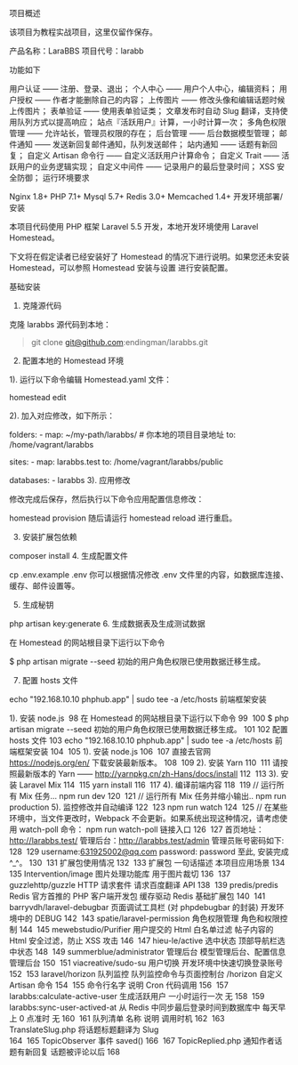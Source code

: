 项目概述


该项目为教程实战项目，这里仅留作保存。


产品名称：LaraBBS
项目代号：larabb



功能如下

用户认证 —— 注册、登录、退出；
个人中心 —— 用户个人中心，编辑资料；
用户授权 —— 作者才能删除自己的内容；
上传图片 —— 修改头像和编辑话题时候上传图片；
表单验证 —— 使用表单验证类；
文章发布时自动 Slug 翻译，支持使用队列方式以提高响应；
站点『活跃用户』计算，一小时计算一次；
多角色权限管理 —— 允许站长，管理员权限的存在；
后台管理 —— 后台数据模型管理；
邮件通知 —— 发送新回复邮件通知，队列发送邮件；
站内通知 —— 话题有新回复；
自定义 Artisan 命令行 —— 自定义活跃用户计算命令；
自定义 Trait —— 活跃用户的业务逻辑实现；
自定义中间件 —— 记录用户的最后登录时间；
XSS 安全防御；
运行环境要求

Nginx 1.8+
PHP 7.1+
Mysql 5.7+
Redis 3.0+
Memcached 1.4+
开发环境部署/安装

本项目代码使用 PHP 框架 Laravel 5.5 开发，本地开发环境使用 Laravel Homestead。

下文将在假定读者已经安装好了 Homestead 的情况下进行说明。如果您还未安装 Homestead，可以参照 Homestead 安装与设置 进行安装配置。

基础安装

1. 克隆源代码

克隆 larabbs 源代码到本地：

> git clone git@github.com:endingman/larabbs.git
2. 配置本地的 Homestead 环境

1). 运行以下命令编辑 Homestead.yaml 文件：

homestead edit


2). 加入对应修改，如下所示：

folders:
    - map: ~/my-path/larabbs/ # 你本地的项目目录地址
      to: /home/vagrant/larabbs

sites:
    - map: larabbs.test
      to: /home/vagrant/larabbs/public

databases:
    - larabbs
3). 应用修改

修改完成后保存，然后执行以下命令应用配置信息修改：

homestead provision
随后请运行 homestead reload 进行重启。

3. 安装扩展包依赖

composer install
4. 生成配置文件

cp .env.example .env
你可以根据情况修改 .env 文件里的内容，如数据库连接、缓存、邮件设置等。

5. 生成秘钥

php artisan key:generate
6. 生成数据表及生成测试数据

在 Homestead 的网站根目录下运行以下命令

$ php artisan migrate --seed
初始的用户角色权限已使用数据迁移生成。

7. 配置 hosts 文件

echo "192.168.10.10   phphub.app" | sudo tee -a /etc/hosts
前端框架安装

1). 安装 node.js
​
98
在 Homestead 的网站根目录下运行以下命令
99
​
100
$ php artisan migrate --seed 初始的用户角色权限已使用数据迁移生成。
101
​
102
配置 hosts 文件
103
echo "192.168.10.10 phphub.app" | sudo tee -a /etc/hosts 前端框架安装
104
​
105
1). 安装 node.js
106
​
107
直接去官网 https://nodejs.org/en/ 下载安装最新版本。
108
​
109
2). 安装 Yarn
110
​
111
请按照最新版本的 Yarn —— http://yarnpkg.cn/zh-Hans/docs/install
112
​
113
3). 安装 Laravel Mix
114
​
115
yarn install 
116
​
117
4). 编译前端内容
118
​
119
// 运行所有 Mix 任务... npm run dev
120
​
121
// 运行所有 Mix 任务并缩小输出.. npm run production 5). 监控修改并自动编译
122
​
123
npm run watch
124
​
125
// 在某些环境中，当文件更改时，Webpack 不会更新。如果系统出现这种情况，请考虑使用 watch-poll 命令： npm run watch-poll 链接入口
126
​
127
首页地址：http://larabbs.test/ 管理后台：http://larabbs.test/admin 管理员账号密码如下:
128
​
129
username:631925002@qq.com password: password 至此, 安装完成 ^_^。
130
​
131
扩展包使用情况
132
​
133
扩展包 一句话描述   本项目应用场景 
134
​
135
Intervention/image  图片处理功能库 用于图片裁切 
136
​
137
guzzlehttp/guzzle   HTTP 请求套件   请求百度翻译 API 
138
​
139
predis/predis   Redis 官方首推的 PHP 客户端开发包  缓存驱动 Redis 基础扩展包 
140
​
141
barryvdh/laravel-debugbar   页面调试工具栏 (对 phpdebugbar 的封装) 开发环境中的 DEBUG 
142
​
143
spatie/laravel-permission   角色权限管理  角色和权限控制 
144
​
145
mewebstudio/Purifier    用户提交的 Html 白名单过滤    帖子内容的 Html 安全过滤，防止 XSS 攻击 
146
​
147
hieu-le/active  选中状态    顶部导航栏选中状态 
148
​
149
summerblue/administrator    管理后台    模型管理后台、配置信息管理后台 
150
​
151
viacreative/sudo-su 用户切换    开发环境中快速切换登录账号 
152
​
153
laravel/horizon 队列监控    队列监控命令与页面控制台 /horizon 自定义 Artisan 命令
154
​
155
命令行名字   说明  Cron    代码调用 
156
​
157
larabbs:calculate-active-user   生成活跃用户  一小时运行一次 无 
158
​
159
larabbs:sync-user-actived-at    从 Redis 中同步最后登录时间到数据库中  每天早上 0 点准时  无 
160
​
161
队列清单 名称 说明  调用时机 
162
​
163
TranslateSlug.php   将话题标题翻译为 Slug   
164
​
165
TopicObserver 事件 saved() 
166
​
167
TopicReplied.php    通知作者话题有新回复  话题被评论以后
168
​
